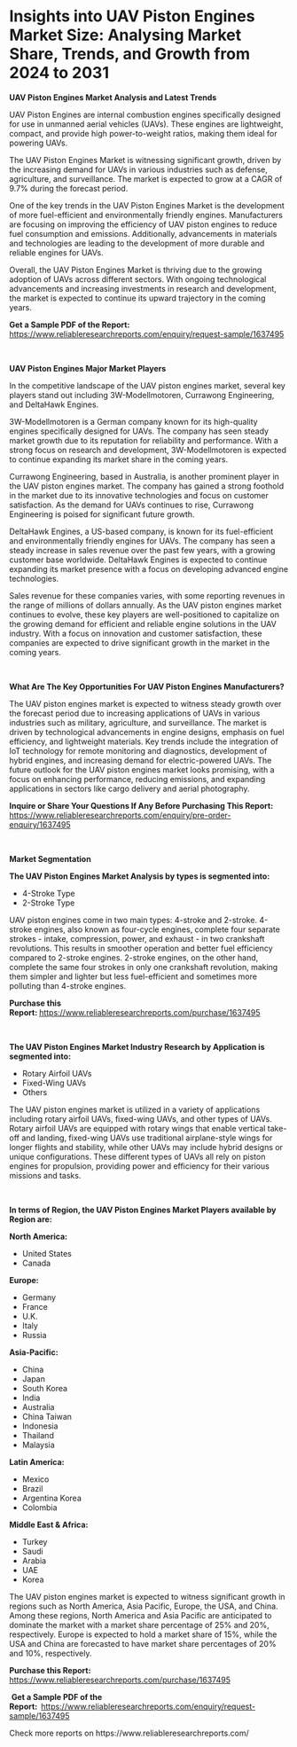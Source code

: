 <p><h1>Insights into UAV Piston Engines Market Size: Analysing Market Share, Trends, and Growth from 2024 to 2031</h1></p><p><strong>UAV Piston Engines Market Analysis and Latest Trends</strong></p>
<p><p>UAV Piston Engines are internal combustion engines specifically designed for use in unmanned aerial vehicles (UAVs). These engines are lightweight, compact, and provide high power-to-weight ratios, making them ideal for powering UAVs. </p><p>The UAV Piston Engines Market is witnessing significant growth, driven by the increasing demand for UAVs in various industries such as defense, agriculture, and surveillance. The market is expected to grow at a CAGR of 9.7% during the forecast period. </p><p>One of the key trends in the UAV Piston Engines Market is the development of more fuel-efficient and environmentally friendly engines. Manufacturers are focusing on improving the efficiency of UAV piston engines to reduce fuel consumption and emissions. Additionally, advancements in materials and technologies are leading to the development of more durable and reliable engines for UAVs. </p><p>Overall, the UAV Piston Engines Market is thriving due to the growing adoption of UAVs across different sectors. With ongoing technological advancements and increasing investments in research and development, the market is expected to continue its upward trajectory in the coming years.</p></p>
<p><strong>Get a Sample PDF of the Report:&nbsp;</strong> <a href="https://www.reliableresearchreports.com/enquiry/request-sample/1637495">https://www.reliableresearchreports.com/enquiry/request-sample/1637495</a></p>
<p>&nbsp;</p>
<p><strong>UAV Piston Engines Major Market Players</strong></p>
<p><p>In the competitive landscape of the UAV piston engines market, several key players stand out including 3W-Modellmotoren, Currawong Engineering, and DeltaHawk Engines. </p><p>3W-Modellmotoren is a German company known for its high-quality engines specifically designed for UAVs. The company has seen steady market growth due to its reputation for reliability and performance. With a strong focus on research and development, 3W-Modellmotoren is expected to continue expanding its market share in the coming years.</p><p>Currawong Engineering, based in Australia, is another prominent player in the UAV piston engines market. The company has gained a strong foothold in the market due to its innovative technologies and focus on customer satisfaction. As the demand for UAVs continues to rise, Currawong Engineering is poised for significant future growth.</p><p>DeltaHawk Engines, a US-based company, is known for its fuel-efficient and environmentally friendly engines for UAVs. The company has seen a steady increase in sales revenue over the past few years, with a growing customer base worldwide. DeltaHawk Engines is expected to continue expanding its market presence with a focus on developing advanced engine technologies.</p><p>Sales revenue for these companies varies, with some reporting revenues in the range of millions of dollars annually. As the UAV piston engines market continues to evolve, these key players are well-positioned to capitalize on the growing demand for efficient and reliable engine solutions in the UAV industry. With a focus on innovation and customer satisfaction, these companies are expected to drive significant growth in the market in the coming years.</p></p>
<p>&nbsp;</p>
<p><strong>What Are The Key Opportunities For UAV Piston Engines Manufacturers?</strong></p>
<p><p>The UAV piston engines market is expected to witness steady growth over the forecast period due to increasing applications of UAVs in various industries such as military, agriculture, and surveillance. The market is driven by technological advancements in engine designs, emphasis on fuel efficiency, and lightweight materials. Key trends include the integration of IoT technology for remote monitoring and diagnostics, development of hybrid engines, and increasing demand for electric-powered UAVs. The future outlook for the UAV piston engines market looks promising, with a focus on enhancing performance, reducing emissions, and expanding applications in sectors like cargo delivery and aerial photography.</p></p>
<p><strong>Inquire or Share Your Questions If Any Before Purchasing This Report:</strong> <a href="https://www.reliableresearchreports.com/enquiry/pre-order-enquiry/1637495">https://www.reliableresearchreports.com/enquiry/pre-order-enquiry/1637495</a></p>
<p>&nbsp;</p>
<p><strong>Market Segmentation</strong></p>
<p><strong>The UAV Piston Engines Market Analysis by types is segmented into:</strong></p>
<p><ul><li>4-Stroke Type</li><li>2-Stroke Type</li></ul></p>
<p><p>UAV piston engines come in two main types: 4-stroke and 2-stroke. 4-stroke engines, also known as four-cycle engines, complete four separate strokes - intake, compression, power, and exhaust - in two crankshaft revolutions. This results in smoother operation and better fuel efficiency compared to 2-stroke engines. 2-stroke engines, on the other hand, complete the same four strokes in only one crankshaft revolution, making them simpler and lighter but less fuel-efficient and sometimes more polluting than 4-stroke engines.</p></p>
<p><strong>Purchase this Report:&nbsp;</strong><a href="https://www.reliableresearchreports.com/purchase/1637495">https://www.reliableresearchreports.com/purchase/1637495</a></p>
<p>&nbsp;</p>
<p><strong>The UAV Piston Engines Market Industry Research by Application is segmented into:</strong></p>
<p><ul><li>Rotary Airfoil UAVs</li><li>Fixed-Wing UAVs</li><li>Others</li></ul></p>
<p><p>The UAV piston engines market is utilized in a variety of applications including rotary airfoil UAVs, fixed-wing UAVs, and other types of UAVs. Rotary airfoil UAVs are equipped with rotary wings that enable vertical take-off and landing, fixed-wing UAVs use traditional airplane-style wings for longer flights and stability, while other UAVs may include hybrid designs or unique configurations. These different types of UAVs all rely on piston engines for propulsion, providing power and efficiency for their various missions and tasks.</p></p>
<p>&nbsp;</p>
<p><strong>In terms of Region, the UAV Piston Engines Market Players available by Region are:</strong></p>
<p>
    <p> <strong> North America: </strong>
        <ul>
            <li>United States</li>
            <li>Canada</li>
        </ul>
        </p> 
    <p> <strong> Europe: </strong>
        <ul>
            <li>Germany</li>
            <li>France</li>
            <li>U.K.</li>
            <li>Italy</li>
            <li>Russia</li>
        </ul>
        </p> 
    <p> <strong> Asia-Pacific: </strong>
        <ul>
            <li>China</li>
            <li>Japan</li>
            <li>South Korea</li>
            <li>India</li>
            <li>Australia</li>
            <li>China Taiwan</li>
            <li>Indonesia</li>
            <li>Thailand</li>
            <li>Malaysia</li>
        </ul>
        </p> 
    <p> <strong> Latin America: </strong>
        <ul>
            <li>Mexico</li>
            <li>Brazil</li>
            <li>Argentina Korea</li>
            <li>Colombia</li>
        </ul>
        </p> 
    <p> <strong> Middle East & Africa: </strong>
        <ul>
            <li>Turkey</li>
            <li>Saudi</li>
            <li>Arabia</li>
            <li>UAE</li>
            <li>Korea</li>
        </ul>
    </p>
    </p>
<p><p>The UAV piston engines market is expected to witness significant growth in regions such as North America, Asia Pacific, Europe, the USA, and China. Among these regions, North America and Asia Pacific are anticipated to dominate the market with a market share percentage of 25% and 20%, respectively. Europe is expected to hold a market share of 15%, while the USA and China are forecasted to have market share percentages of 20% and 10%, respectively.</p></p>
<p><strong>Purchase this Report: </strong><a href="https://www.reliableresearchreports.com/purchase/1637495">https://www.reliableresearchreports.com/purchase/1637495</a></p>
<p>&nbsp;<strong>Get a Sample PDF of the Report:&nbsp;&nbsp;</strong><a href="https://www.reliableresearchreports.com/enquiry/request-sample/1637495">https://www.reliableresearchreports.com/enquiry/request-sample/1637495</a></p>
<p><strong></strong></p>
<p>Check more reports on https://www.reliableresearchreports.com/</p>